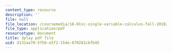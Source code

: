 ```yaml
---
content_type: resource
description: ''
file: null
file_location: /coursemedia/18-01sc-single-variable-calculus-fall-2010/d131aa705f56e5f2154e670281cbfb45_7K1sB05pE0A.pdf
file_type: application/pdf
resourcetype: Document
title: 3play pdf file
uid: d131aa70-5f56-e5f2-154e-670281cbfb45
---
```

